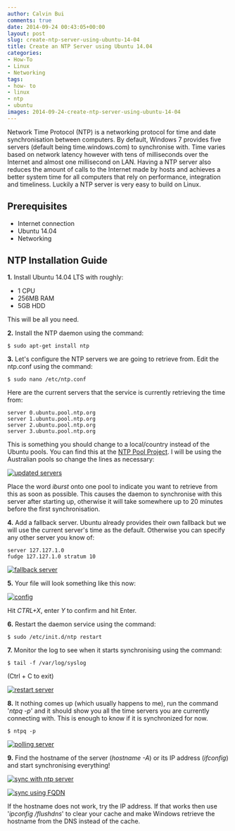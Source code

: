 ```yaml
---
author: Calvin Bui
comments: true
date: 2014-09-24 00:43:05+00:00
layout: post
slug: create-ntp-server-using-ubuntu-14-04
title: Create an NTP Server using Ubuntu 14.04
categories:
- How-To
- Linux
- Networking
tags:
- how- to
- linux
- ntp
- ubuntu
images: 2014-09-24-create-ntp-server-using-ubuntu-14-04
---
```


Network Time Protocol (NTP) is a networking protocol for time and date synchronisation between computers. By default, Windows 7 provides five servers (default being time.windows.com) to synchronise with. Time varies based on network latency however with tens of milliseconds over the Internet and almost one millisecond on LAN. Having a NTP server also reduces the amount of calls to the Internet made by hosts and achieves a better system time for all computers that rely on performance, integration and timeliness. Luckily a NTP server is very easy to build on Linux.

<!-- more -->

## Prerequisites

* Internet connection
* Ubuntu 14.04
* Networking

## NTP Installation Guide

**1.** Install Ubuntu 14.04 LTS with roughly:

* 1 CPU
* 256MB RAM
* 5GB HDD

This will be all you need.

**2.** Install the NTP daemon using the command:

```terminal
$ sudo apt-get install ntp
```

**3.** Let's configure the NTP servers we are going to retrieve from. Edit the ntp.conf using the command:

```terminal
$ sudo nano /etc/ntp.conf
```

Here are the current servers that the service is currently retrieving the time from:

```config    
server 0.ubuntu.pool.ntp.org
server 1.ubuntu.pool.ntp.org
server 2.ubuntu.pool.ntp.org
server 3.ubuntu.pool.ntp.org
```

This is something you should change to a local/country instead of the Ubuntu pools. You can find this at the [NTP Pool Project](http://www.pool.ntp.org). I will be using the Australian pools so change the lines as necessary:

[![updated servers](/images/{{page.images}}/24.png)](/images/{{page.images}}/24.png)

Place the word _iburst_ onto one pool to indicate you want to retrieve from this as soon as possible. This causes the daemon to synchronise with this server after starting up, otherwise it will take somewhere up to 20 minutes before the first synchronisation.

**4.** Add a fallback server. Ubuntu already provides their own fallback but we will use the current server's time as the default. Otherwise you can specify any other server you know of:

```config     
server 127.127.1.0
fudge 127.127.1.0 stratum 10
```

[![fallback server](/images/{{page.images}}/35.png)](/images/{{page.images}}/35.png)

**5.** Your file will look something like this now:

[![config](/images/{{page.images}}/43.png)](/images/{{page.images}}/43.png)

Hit _CTRL+X_, enter _Y_ to confirm and hit Enter.

**6.** Restart the daemon service using the command:

```terminal    
$ sudo /etc/init.d/ntp restart
```

**7.** Monitor the log to see when it starts synchronising using the command:

```terminal     
$ tail -f /var/log/syslog
```

(Ctrl + C to exit)

[![restart server](/images/{{page.images}}/53.png)](/images/{{page.images}}/53.png)

**8.** It nothing comes up (which usually happens to me), run the command '_ntpq -p_' and it should show you all the time servers you are currently connecting with. This is enough to know if it is synchronized for now.

```terminal
$ ntpq -p
```

[![polling server](/images/{{page.images}}/63.png)](/images/{{page.images}}/63.png)

**9.** Find the hostname of the server (_hostname -A_) or its IP address (_ifconfig_) and start synchronising everything!

[![sync with ntp server](/images/{{page.images}}/71.png)](/images/{{page.images}}/71.png)

[![sync using FQDN](/images/{{page.images}}/91.png)](/images/{{page.images}}/91.png)

If the hostname does not work, try the IP address. If that works then use '_ipconfig /flushdns_' to clear your cache and make Windows retrieve the hostname from the DNS instead of the cache.
